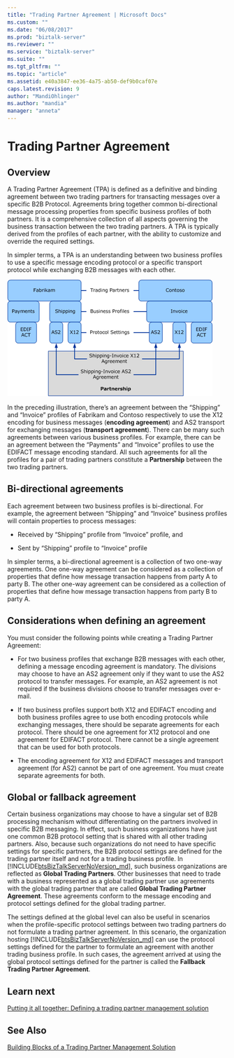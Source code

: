 ```yaml
---
title: "Trading Partner Agreement | Microsoft Docs"
ms.custom: ""
ms.date: "06/08/2017"
ms.prod: "biztalk-server"
ms.reviewer: ""
ms.service: "biztalk-server"
ms.suite: ""
ms.tgt_pltfrm: ""
ms.topic: "article"
ms.assetid: e40a3847-ee36-4a75-ab50-def9b0caf07e
caps.latest.revision: 9
author: "MandiOhlinger"
ms.author: "mandia"
manager: "anneta"
---
```

# Trading Partner Agreement
## Overview
A Trading Partner Agreement (TPA) is defined as a definitive and binding agreement between two trading partners for transacting messages over a specific B2B Protocol. Agreements bring together common bi-directional message processing properties from specific business profiles of both partners. It is a comprehensive collection of all aspects governing the business transaction between the two trading partners. A TPA is typically derived from the profiles of each partner, with the ability to customize and override the required settings.  
  
 In simpler terms, a TPA is an understanding between two business profiles to use a specific message encoding protocol or a specific transport protocol while exchanging B2B messages with each other.  
  
 ![Partner profiles with agreements](../core/media/tradingpartneragreement.gif "TradingPartnerAgreement")  
  
 In the preceding illustration, there’s an agreement between the “Shipping” and “Invoice” profiles of Fabrikam and Contoso respectively to use the X12 encoding for business messages (**encoding agreement**) and AS2 transport for exchanging messages (**transport agreement**). There can be many such agreements between various business profiles. For example, there can be an agreement between the “Payments” and “Invoice” profiles to use the EDIFACT message encoding standard. All such agreements for all the profiles for a pair of trading partners constitute a **Partnership** between the two trading partners.  
  
## Bi-directional agreements  
 Each agreement between two business profiles is bi-directional. For example, the agreement between “Shipping” and “Invoice” business profiles will contain properties to process messages:  
  
-   Received by “Shipping” profile from “Invoice” profile, and  
  
-   Sent by “Shipping” profile to “Invoice” profile  
  
 In simpler terms, a bi-directional agreement is a collection of two one-way agreements. One one-way agreement can be considered as a collection of properties that define how message transaction happens from party A to party B. The other one-way agreement can be considered as a collection of properties that define how message transaction happens from party B to party A.  
  
## Considerations when defining an agreement  
 You must consider the following points while creating a Trading Partner Agreement:  
  
-   For two business profiles that exchange B2B messages with each other, defining a message encoding agreement is mandatory. The divisions may choose to have an AS2 agreement only if they want to use the AS2 protocol to transfer messages. For example, an AS2 agreement is not required if the business divisions choose to transfer messages over e-mail.  
  
-   If two business profiles support both X12 and EDIFACT encoding and both business profiles agree to use both encoding protocols while exchanging messages, there should be separate agreements for each protocol. There should be one agreement for X12 protocol and one agreement for EDIFACT protocol. There cannot be a single agreement that can be used for both protocols.  
  
-   The encoding agreement for X12 and EDIFACT messages and transport agreement (for AS2) cannot be part of one agreement. You must create separate agreements for both.  
  
## Global or fallback agreement  
 Certain business organizations may choose to have a singular set of B2B processing mechanism without differentiating on the partners involved in specific B2B messaging. In effect, such business organizations have just one common B2B protocol setting that is shared with all other trading partners. Also, because such organizations do not need to have specific settings for specific partners, the B2B protocol settings are defined for the trading partner itself and not for a trading business profile. In [!INCLUDE[btsBizTalkServerNoVersion_md](../includes/btsbiztalkservernoversion-md.md)], such business organizations are reflected as **Global Trading Partners**. Other businesses that need to trade with a business represented as a global trading partner use agreements with the global trading partner that are called **Global Trading Partner Agreement**. These agreements conform to the message encoding and protocol settings defined for the global trading partner.  
  
 The settings defined at the global level can also be useful in scenarios when the profile-specific protocol settings between two trading partners do not formulate a trading partner agreement. In this scenario, the organization hosting [!INCLUDE[btsBizTalkServerNoVersion_md](../includes/btsbiztalkservernoversion-md.md)] can use the protocol settings defined for the partner to formulate an agreement with another trading business profile. In such cases, the agreement arrived at using the global protocol settings defined for the partner is called the **Fallback Trading Partner Agreement**.  

## Learn next

[Putting it all together: Defining a trading partner management solution](../core/putting-it-all-together-defining-a-trading-partner-management-solution.md)
  
## See Also  
 [Building Blocks of a Trading Partner Management Solution](../core/building-blocks-of-a-trading-partner-management-solution.md)
